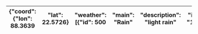 | {"coord": {"lon": 88.3639   |  "lat": 22.5726}   |  "weather": [{"id": 500   |  "main": "Rain"   |  "description": "light rain"   |  "icon": "10d"}]   |  "base": "stations"   |  "main": {"temp": 28.96   |  "feels_like": 35.96   |  "temp_min": 28.96   |  "temp_max": 28.96   |  "pressure": 997   |  "humidity": 94   |  "sea_level": 997   |  "grnd_level": 997}   |  "visibility": 2800   |  "wind": {"speed": 5.66   |  "deg": 150}   |  "rain": {"1h": 0.49}   |  "clouds": {"all": 100}   |  "dt": 1753513118   |  "sys": {"type": 1   |  "id": 9114   |  "country": "IN"   |  "sunrise": 1753486518   |  "sunset": 1753534233}   |  "timezone": 19800   |  "id": 1275004   |  "name": "Kolkata"   |  "cod": 200}   |
|-----------------------------|--------------------|---------------------------|-------------------|--------------------------------|--------------------|-----------------------|---------------------------|------------------------|----------------------|----------------------|--------------------|-------------------|---------------------|-----------------------|-----------------------|---------------------------|----------------|-------------------------|---------------------------|---------------------|----------------------|---------------|--------------------|--------------------------|--------------------------|----------------------|------------------|----------------------|----------------|
